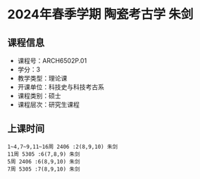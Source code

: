# 2024年春季学期 陶瓷考古学 朱剑






## 课程信息

- 课程号：ARCH6502P.01
- 学分：3
- 教学类型：理论课
- 开课单位：科技史与科技考古系
- 课程类别：硕士
- 课程层次：研究生课程

## 上课时间

```
1~4,7~9,11~16周 2406 :2(8,9,10) 朱剑
11周 5305 :6(7,8,9) 朱剑
5周 2406 :6(8,9,10) 朱剑
7周 5305 :7(8,9,10) 朱剑
```

